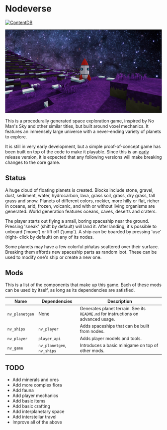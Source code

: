 # Nodeverse
[![ContentDB](https://content.minetest.net/packages/aerkiaga/nodeverse/shields/downloads/)](https://content.minetest.net/packages/aerkiaga/nodeverse/)

![Screenshot](screenshot.jpg)

This is a procedurally generated space exploration game, inspired by No Man's
Sky and other similar titles, but built around voxel mechanics. It features an
immensely large universe with a never-ending variety of planets to explore.

It is still in very early development, but a simple proof-of-concept game has
been built on top of the code to make it playable. Since this is an
[early](https://semver.org/#spec-item-4) release version, it is expected that
any following versions will make breaking changes to the core game.

## Status
A huge cloud of floating planets is created. Blocks include stone, gravel, dust,
sediment, water, hydrocarbon, lava, grass soil, grass, dry grass, tall grass and
snow. Planets of different colors, rockier, more hilly or flat, richer in
oceans, arid, frozen, volcanic, and with or without living organisms are
generated. World generation features oceans, caves, deserts and craters.

The player starts out flying a small, boring spaceship near the ground. Pressing
'sneak' (shift by default) will land it. After landing, it's possible to unboard
('move') or lift off ('jump'). A ship can be boarded by pressing 'use' (right-
click by default) on any of its nodes.

Some planets may have a few colorful piñatas scattered over their surface.
Breaking them affords new spaceship parts as random loot. These can be used to
modify one's ship or create a new one.

## Mods
This is a list of the components that make up this game. Each of these mods can
be used by itself, as long as its dependencies are satisfied.

Name | Dependencies | Description
---- | ------------ | -----------
`nv_planetgen` | None | Generates planet terrain. See its `README.md` for instructions on advanced usage.
`nv_ships` | `nv_player` | Adds spaceships that can be built from nodes.
`nv_player` | `player_api` | Adds player models and tools.
`nv_game` | `nv_planetgen`, `nv_ships` | Introduces a basic minigame on top of other mods.

## TODO
 * Add minerals and ores
 * Add more complex flora
 * Add fauna
 * Add player mechanics
 * Add basic items
 * Add basic crafting
 * Add interplanetary space
 * Add interstellar travel
 * Improve all of the above
